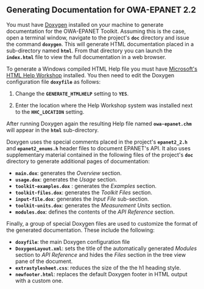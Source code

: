 ﻿

## Generating Documentation for OWA-EPANET 2.2

You must have [Doxygen](http://www.doxygen.nl)  installed on your machine to generate documentation for the OWA-EPANET Toolkit. Assuming this is the case, open a terminal window, navigate to the project's **`doc`** directory and issue the command **`doxygen`**. This will generate HTML documentation placed in a sub-directory named **`html`**.  From that directory you can launch the **`index.html`** file to view the full documentation in a web browser.

To generate a Windows compiled HTML Help file you must have [Microsoft's HTML Help Workshop](https://www.microsoft.com/en-us/download/details.aspx?id=21138) installed. You  then need to edit the Doxygen configuration file **`doxyfile`** as follows:

1. Change the **`GENERATE_HTMLHELP`** setting to **`YES`**.

2. Enter the location where the Help Workshop system was installed next to the
   **`HHC_LOCATION`** setting.

After running Doxygen again the resulting Help file named **`owa-epanet.chm`** will appear in the **`html`** sub-directory.

Doxygen uses the special comments placed in the project's **`epanet2_2.h`** and  **`epanet2_enums.h`** header files to document EPANET's API. It also uses supplementary material contained in the following files of the project's **`doc`** directory to generate additional pages of documentation:

- **`main.dox`**:  generates the *Overview* section.
- **`usage.dox`**: generates the *Usage* section.
- **`toolkit-examples.dox`** : generates the *Examples* section.
- **`toolkit-files.dox`**: generates the *Toolkit Files* section.
- **`input-file.dox`**: generates the *Input File* sub-section.
- **`toolkit-units.dox`**:  generates the *Measurement Units* section.
- **`modules.dox`**: defines the contents of the *API Reference* section.
             
Finally, a group of special Doxygen files are used to customize the format of the generated documentation. These include the following:
- **`doxyfile`**: the main Doxygen configuration file
- **`DoxygenLayout.xml`**: sets the title of the automatically generated *Modules* section to *API Reference* and hides the  *Files* section in the tree view pane of the document. 
- **`extrastylesheet.css`**: reduces the size of the the h1 heading style.
- **`newfooter.html`**: replaces the default Doxygen footer in HTML output with a custom one.
